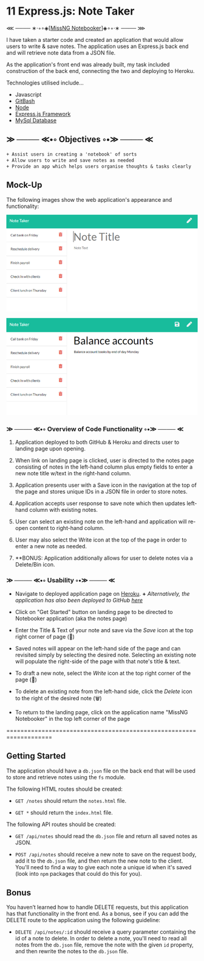 # 11 Express.js: Note Taker

⋘ ──── ∗⋅◦∘◈\[[MissNG Notebooker](https://lit-basin-#####.herokuapp.com/)\]◈∘◦⋅∗ ──── ⋙

I have taken a starter code and created an application that would allow users to write & save notes. The application uses an Express.js back end and will retrieve note data from a JSON file.

As the application's front end was already built, my task included construction of the back end, connecting the two and deploying to Heroku.

Technologies utilised include...
+ Javascript
+ [GitBash](https://gitforwindows.org/)
+ [Node](https://nodejs.org/en/about/)
+ [Express.js Framework](https://expressjs.com/)
+ [MySql Database](https://www.mysql.com/)

## ≫ ──── ≪•◦ Objectives ◦•≫ ──── ≪
```
+ Assist users in creating a 'notebook' of sorts
+ Allow users to write and save notes as needed
+ Provide an app which helps users organise thoughts & tasks clearly

```

## Mock-Up

The following images show the web application's appearance and functionality: 

![Existing notes are listed in the left-hand column with empty fields on the right-hand side for the new note’s title and text.](./public/assets/imgs/11-express-homework-demo-01.png)

![Note titled “Balance accounts” reads, “Balance account books by end of day Monday,” with other notes listed on the left.](./public/assets/imgs/11-express-homework-demo-02.png)

### ≫ ──── ≪•◦ Overview of Code Functionality ◦•≫ ──── ≪

1. Application deployed to both GitHub & Heroku and directs user to landing page upon opening.

2. When link on landing page is clicked, user is directed to the notes page consisting of notes in the left-hand column plus empty fields to enter a new note title w/text in the right-hand column.

3. Application presents user with a Save icon in the navigation at the top of the page and stores unique IDs in a JSON file in order to store notes.

4. Application accepts user response to save note which then updates left-hand column with existing notes.

5. User can select an existing note on the left-hand and application will re-open content to right-hand column.

6. User may also select the Write icon at the top of the page in order to enter a new note as needed.

7. **BONUS: Application additionally allows for user to delete notes via a Delete/Bin icon.

### ≫ ──── ≪•◦ Usability ◦•≫ ──── ≪

* Navigate to deployed application page on [Heroku](https://lit-basin-#####.herokuapp.com/).
**+** _Alternatively, the application has also been deployed to GitHub [here](https://missng-git.github.io/Notebooker)_

* Click on "Get Started" button on landing page to be directed to Notebooker application (aka the notes page)

* Enter the Title & Text of your note and save via the *Save* icon at the top right corner of page (💾)

* Saved notes will appear on the left-hand side of the page and can revisited simply by selecting the desired note. Selecting an existing note will populate the right-side of the page with that note's title & text.

* To draft a new note, select the *Write* icon at the top right corner of the page (📝)

* To delete an existing note from the left-hand side, click the *Delete* icon to the right of the desired note (🗑️)

* To return to the landing page, click on the application name "MissNG Notebooker" in the top left corner of the page

===================================================================

## Getting Started

The application should have a `db.json` file on the back end that will be used to store and retrieve notes using the `fs` module.

The following HTML routes should be created:

* `GET /notes` should return the `notes.html` file.

* `GET *` should return the `index.html` file.

The following API routes should be created:

* `GET /api/notes` should read the `db.json` file and return all saved notes as JSON.

* `POST /api/notes` should receive a new note to save on the request body, add it to the `db.json` file, and then return the new note to the client. You'll need to find a way to give each note a unique id when it's saved (look into `npm` packages that could do this for you).


## Bonus

You haven’t learned how to handle DELETE requests, but this application has that functionality in the front end. As a bonus, see if you can add the DELETE route to the application using the following guideline:

* `DELETE /api/notes/:id` should receive a query parameter containing the id of a note to delete. In order to delete a note, you'll need to read all notes from the `db.json` file, remove the note with the given `id` property, and then rewrite the notes to the `db.json` file.